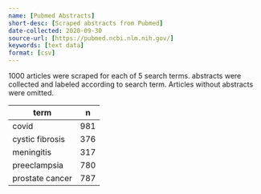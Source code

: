 ```yaml
---
name: [Pubmed Abstracts]
short-desc: [Scraped abstracts from Pubmed]
date-collected: 2020-09-30
source-url: [https://pubmed.ncbi.nlm.nih.gov/]
keywords: [text data]
format: [csv]
---
```


1000 articles were scraped for each of 5 search terms. abstracts were collected and labeled according to search term. Articles without abstracts were omitted. 

| term             |    n |
| -----------------|------|
| covid            |  981 |
| cystic fibrosis  |  376 |
| meningitis       |  317 |
| preeclampsia     |  780 |
| prostate cancer  |  787 |

